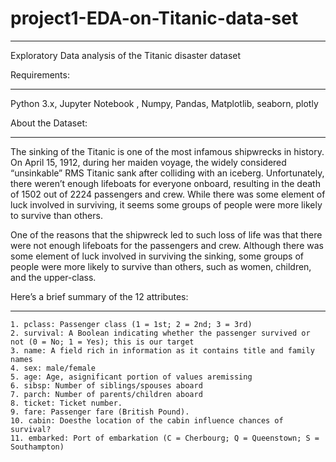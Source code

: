 # project1-EDA-on-Titanic-data-set

***********
Exploratory Data analysis of the Titanic disaster dataset


Requirements:
*************
Python 3.x, Jupyter Notebook , Numpy, Pandas, Matplotlib, seaborn, plotly


About the Dataset:
******************
The sinking of the Titanic is one of the most infamous shipwrecks in history.
On April 15, 1912, during her maiden voyage, the widely considered “unsinkable” RMS Titanic sank after colliding with an iceberg. 
Unfortunately, there weren’t enough lifeboats for everyone onboard, resulting in the death of 1502 out of 2224 passengers and crew.
While there was some element of luck involved in surviving, it seems some groups of people were more likely to survive than others.

One of the reasons that the shipwreck led to such loss of life was that there were not enough lifeboats for the passengers and crew. 
Although there was some element of luck involved in surviving the sinking, some groups of people were more likely to survive than others, such as women, children, and the upper-class. 


Here’s a brief summary of the 12 attributes:
********************************************
    1. pclass: Passenger class (1 = 1st; 2 = 2nd; 3 = 3rd)
    2. survival: A Boolean indicating whether the passenger survived or not (0 = No; 1 = Yes); this is our target
    3. name: A field rich in information as it contains title and family names
    4. sex: male/female
    5. age: Age, asignificant portion of values aremissing
    6. sibsp: Number of siblings/spouses aboard
    7. parch: Number of parents/children aboard
    8. ticket: Ticket number.
    9. fare: Passenger fare (British Pound).
    10. cabin: Doesthe location of the cabin influence chances of survival?
    11. embarked: Port of embarkation (C = Cherbourg; Q = Queenstown; S = Southampton)
